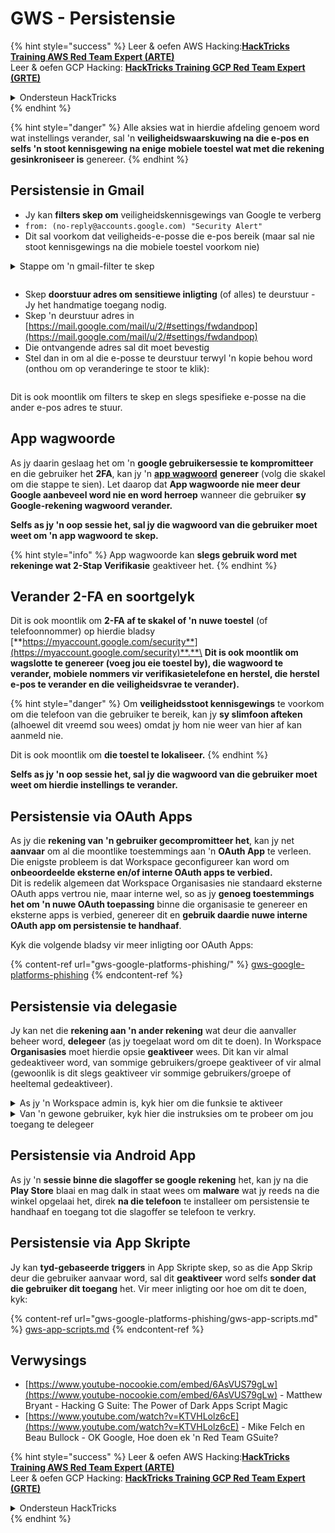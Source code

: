 # GWS - Persistensie

{% hint style="success" %}
Leer & oefen AWS Hacking:<img src="../../.gitbook/assets/image (1) (1) (1) (1).png" alt="" data-size="line">[**HackTricks Training AWS Red Team Expert (ARTE)**](https://training.hacktricks.xyz/courses/arte)<img src="../../.gitbook/assets/image (1) (1) (1) (1).png" alt="" data-size="line">\
Leer & oefen GCP Hacking: <img src="../../.gitbook/assets/image (2) (1).png" alt="" data-size="line">[**HackTricks Training GCP Red Team Expert (GRTE)**<img src="../../.gitbook/assets/image (2) (1).png" alt="" data-size="line">](https://training.hacktricks.xyz/courses/grte)

<details>

<summary>Ondersteun HackTricks</summary>

* Kyk na die [**subskripsie planne**](https://github.com/sponsors/carlospolop)!
* **Sluit aan by die** 💬 [**Discord groep**](https://discord.gg/hRep4RUj7f) of die [**telegram groep**](https://t.me/peass) of **volg** ons op **Twitter** 🐦 [**@hacktricks\_live**](https://twitter.com/hacktricks_live)**.**
* **Deel hacking truuks deur PRs in te dien na die** [**HackTricks**](https://github.com/carlospolop/hacktricks) en [**HackTricks Cloud**](https://github.com/carlospolop/hacktricks-cloud) github repos.

</details>
{% endhint %}

{% hint style="danger" %}
Alle aksies wat in hierdie afdeling genoem word wat instellings verander, sal 'n **veiligheidswaarskuwing na die e-pos en selfs 'n stoot kennisgewing na enige mobiele toestel wat met die rekening gesinkroniseer is** genereer.
{% endhint %}

## **Persistensie in Gmail**

* Jy kan **filters skep om** veiligheidskennisgewings van Google te verberg
* `from: (no-reply@accounts.google.com) "Security Alert"`
* Dit sal voorkom dat veiligheids-e-posse die e-pos bereik (maar sal nie stoot kennisgewings na die mobiele toestel voorkom nie)

<details>

<summary>Stappe om 'n gmail-filter te skep</summary>

(Instruksies van [**hier**](https://support.google.com/mail/answer/6579))

1. Maak [Gmail](https://mail.google.com/) oop.
2. In die soekboks aan die bokant, klik op Soekopsies wys ![photos tune](https://lh3.googleusercontent.com/cD6YR_YvqXqNKxrWn2NAWkV6tjJtg8vfvqijKT1_9zVCrl2sAx9jROKhLqiHo2ZDYTE=w36).
3. Voer jou soekkriteria in. As jy wil kyk of jou soek korrek gewerk het, kyk watter e-posse verskyn deur op **Soek** te klik.
4. Aan die onderkant van die soekvenster, klik op **Skep filter**.
5. Kies wat jy wil hê die filter moet doen.
6. Klik op **Skep filter**.

Kyk jou huidige filter (om dit te verwyder) in [https://mail.google.com/mail/u/0/#settings/filters](https://mail.google.com/mail/u/0/#settings/filters)

</details>

<figure><img src="../../.gitbook/assets/image (331).png" alt=""><figcaption></figcaption></figure>

* Skep **doorstuur adres om sensitiewe inligting** (of alles) te deurstuur - Jy het handmatige toegang nodig.
* Skep 'n deurstuur adres in [https://mail.google.com/mail/u/2/#settings/fwdandpop](https://mail.google.com/mail/u/2/#settings/fwdandpop)
* Die ontvangende adres sal dit moet bevestig
* Stel dan in om al die e-posse te deurstuur terwyl 'n kopie behou word (onthou om op veranderinge te stoor te klik):

<figure><img src="../../.gitbook/assets/image (332).png" alt=""><figcaption></figcaption></figure>

Dit is ook moontlik om filters te skep en slegs spesifieke e-posse na die ander e-pos adres te stuur.

## App wagwoorde

As jy daarin geslaag het om 'n **google gebruikersessie te kompromitteer** en die gebruiker het **2FA**, kan jy 'n [**app wagwoord**](https://support.google.com/accounts/answer/185833?hl=en) **genereer** (volg die skakel om die stappe te sien). Let daarop dat **App wagwoorde nie meer deur Google aanbeveel word nie en word herroep** wanneer die gebruiker **sy Google-rekening wagwoord verander.**

**Selfs as jy 'n oop sessie het, sal jy die wagwoord van die gebruiker moet weet om 'n app wagwoord te skep.**

{% hint style="info" %}
App wagwoorde kan **slegs gebruik word met rekeninge wat 2-Stap Verifikasie** geaktiveer het.
{% endhint %}

## Verander 2-FA en soortgelyk

Dit is ook moontlik om **2-FA af te skakel of 'n nuwe toestel** (of telefoonnommer) op hierdie bladsy [**https://myaccount.google.com/security**](https://myaccount.google.com/security)**.**\
**Dit is ook moontlik om wagslotte te genereer (voeg jou eie toestel by), die wagwoord te verander, mobiele nommers vir verifikasietelefone en herstel, die herstel e-pos te verander en die veiligheidsvrae te verander).**

{% hint style="danger" %}
Om **veiligheidsstoot kennisgewings** te voorkom om die telefoon van die gebruiker te bereik, kan jy **sy slimfoon afteken** (alhoewel dit vreemd sou wees) omdat jy hom nie weer van hier af kan aanmeld nie.

Dit is ook moontlik om **die toestel te lokaliseer.**
{% endhint %}

**Selfs as jy 'n oop sessie het, sal jy die wagwoord van die gebruiker moet weet om hierdie instellings te verander.**

## Persistensie via OAuth Apps

As jy die **rekening van 'n gebruiker gecompromitteer het**, kan jy net **aanvaar** om al die moontlike toestemmings aan 'n **OAuth App** te verleen. Die enigste probleem is dat Workspace geconfigureer kan word om **onbeoordeelde eksterne en/of interne OAuth apps te verbied.**\
Dit is redelik algemeen dat Workspace Organisasies nie standaard eksterne OAuth apps vertrou nie, maar interne wel, so as jy **genoeg toestemmings het om 'n nuwe OAuth toepassing** binne die organisasie te genereer en eksterne apps is verbied, genereer dit en **gebruik daardie nuwe interne OAuth app om persistensie te handhaaf**.

Kyk die volgende bladsy vir meer inligting oor OAuth Apps:

{% content-ref url="gws-google-platforms-phishing/" %}
[gws-google-platforms-phishing](gws-google-platforms-phishing/)
{% endcontent-ref %}

## Persistensie via delegasie

Jy kan net die **rekening aan 'n ander rekening** wat deur die aanvaller beheer word, **delegeer** (as jy toegelaat word om dit te doen). In Workspace **Organisasies** moet hierdie opsie **geaktiveer** wees. Dit kan vir almal gedeaktiveer word, van sommige gebruikers/groepe geaktiveer of vir almal (gewoonlik is dit slegs geaktiveer vir sommige gebruikers/groepe of heeltemal gedeaktiveer).

<details>

<summary>As jy 'n Workspace admin is, kyk hier om die funksie te aktiveer</summary>

(Inligting [gekopieer uit die dokumentasie](https://support.google.com/a/answer/7223765))

As 'n administrateur vir jou organisasie (byvoorbeeld, jou werk of skool), beheer jy of gebruikers toegang tot hul Gmail-rekening kan delegeer. Jy kan almal die opsie gee om hul rekening te delegeer. Of, net mense in sekere departemente toelaat om delegasie op te stel. Byvoorbeeld, jy kan:

* Voeg 'n administratiewe assistent as 'n gedelegeerde op jou Gmail-rekening sodat hulle e-pos namens jou kan lees en stuur.
* Voeg 'n groep, soos jou verkoopsdepartement, in Groepe as 'n gedelegeerde om almal toegang tot een Gmail-rekening te gee.

Gebruikers kan slegs toegang aan 'n ander gebruiker in dieselfde organisasie delegeer, ongeag hul domein of hul organisatoriese eenheid.

#### Delegasie beperkings & beperkings

* **Laat gebruikers toe om toegang tot hul posbus aan 'n Google-groep te verleen** opsie: Om hierdie opsie te gebruik, moet dit geaktiveer wees vir die OU van die gedelegeerde rekening en vir elke groepslid se OU. Groepslede wat aan 'n OU behoort sonder hierdie opsie geaktiveer, kan nie toegang tot die gedelegeerde rekening verkry nie.
* Met tipiese gebruik kan 40 gedelegeerde gebruikers terselfdertyd toegang tot 'n Gmail-rekening verkry. Bo-gemiddelde gebruik deur een of meer gedelegeerdes kan hierdie getal verminder.
* Geoutomatiseerde prosesse wat gereeld toegang tot Gmail verkry, kan ook die aantal gedelegeerdes wat terselfdertyd toegang tot 'n rekening kan verkry, verminder. Hierdie prosesse sluit API's of blaaiers uitbreidings in wat gereeld toegang tot Gmail verkry.
* 'n Enkele Gmail-rekening ondersteun tot 1,000 unieke gedelegeerdes. 'n Groep in Groepe tel as een gedelegeerde teen die limiet.
* Delegasie verhoog nie die limiete vir 'n Gmail-rekening nie. Gmail-rekeninge met gedelegeerde gebruikers het die standaard Gmail-rekening limiete en beleide. Vir besonderhede, besoek [Gmail limiete en beleide](https://support.google.com/a/topic/28609).

#### Stap 1: Skakel Gmail delegasie aan vir jou gebruikers

**Voordat jy begin:** Om die instelling vir sekere gebruikers toe te pas, plaas hul rekeninge in 'n [organisatoriese eenheid](https://support.google.com/a/topic/1227584).

1.  [Teken in](https://admin.google.com/) op jou [Google Admin-konsol](https://support.google.com/a/answer/182076).

Teken in met 'n _administrateur rekening_, nie jou huidige rekening CarlosPolop@gmail.com nie.
2. In die Admin-konsol, gaan na Menu ![](https://storage.googleapis.com/support-kms-prod/JxKYG9DqcsormHflJJ8Z8bHuyVI5YheC0lAp)![en dan](https://storage.googleapis.com/support-kms-prod/Th2Tx0uwPMOhsMPn7nRXMUo3vs6J0pto2DTn)![](https://storage.googleapis.com/support-kms-prod/ocGtUSENh4QebLpvZcmLcNRZyaTBcolMRSyl) **Apps**![en dan](https://storage.googleapis.com/support-kms-prod/Th2Tx0uwPMOhsMPn7nRXMUo3vs6J0pto2DTn)**Google Workspace**![en dan](https://storage.googleapis.com/support-kms-prod/Th2Tx0uwPMOhsMPn7nRXMUo3vs6J0pto2DTn)**Gmail**![en dan](https://storage.googleapis.com/support-kms-prod/Th2Tx0uwPMOhsMPn7nRXMUo3vs6J0pto2DTn)**Gebruiker instellings**.
3. Om die instelling vir almal toe te pas, laat die boonste organisatoriese eenheid geselekteer. Andersins, kies 'n kind [organisatoriese eenheid](https://support.google.com/a/topic/1227584).
4. Klik op **Posdelegasie**.
5. Merk die **Laat gebruikers toe om toegang tot hul posbus aan ander gebruikers in die domein te verleen** blokkie.
6. (Opsioneel) Om gebruikers toe te laat om te spesifiseer watter senderinligting ingesluit is in gedelegeerde boodskappe wat van hul rekening gestuur word, merk die **Laat gebruikers toe om hierdie instelling aan te pas** blokkie.
7. Kies 'n opsie vir die standaard senderinligting wat ingesluit is in boodskappe wat deur gedelegeerdes gestuur word:
* **Wys die rekening eienaar en die gedelegeerde wat die e-pos gestuur het**—Boodskappe sluit die e-pos adresse van die Gmail rekening eienaar en die gedelegeerde in.
* **Wys slegs die rekening eienaar**—Boodskappe sluit slegs die e-pos adres van die Gmail rekening eienaar in. Die gedelegeerde e-pos adres is nie ingesluit nie.
8. (Opsioneel) Om gebruikers toe te laat om 'n groep in Groepe as 'n gedelegeerde toe te voeg, merk die **Laat gebruikers toe om toegang tot hul posbus aan 'n Google-groep te verleen** blokkie.
9. Klik op **Stoor**. As jy 'n kind organisatoriese eenheid geconfigureer het, kan jy dalk **Erf** of **Oorskry** 'n ouer organisatoriese eenheid se instellings.
10. (Opsioneel) Om Gmail delegasie aan te skakel vir ander organisatoriese eenhede, herhaal stappe 3–9.

Veranderinge kan tot 24 uur neem, maar gebeur gewoonlik vinniger. [Leer meer](https://support.google.com/a/answer/7514107)

#### Stap 2: Laat gebruikers gedelegeerdes vir hul rekeninge opstel

Nadat jy delegasie aangeskakel het, gaan jou gebruikers na hul Gmail instellings om gedelegeerdes toe te ken. Gedelegeerdes kan dan boodskappe namens die gebruiker lees, stuur en ontvang.

Vir besonderhede, verwys gebruikers na [Delegeer en werk saam aan e-pos](https://support.google.com/a/users/answer/138350).

</details>

<details>

<summary>Van 'n gewone gebruiker, kyk hier die instruksies om te probeer om jou toegang te delegeer</summary>

(Inligting gekopieer [**uit die dokumentasie**](https://support.google.com/mail/answer/138350))

Jy kan tot 10 gedelegeerdes byvoeg.

As jy Gmail deur jou werk, skool of ander organisasie gebruik:

* Jy kan tot 1000 gedelegeerdes binne jou organisasie byvoeg.
* Met tipiese gebruik kan 40 gedelegeerde gebruikers terselfdertyd toegang tot 'n Gmail-rekening verkry.
* As jy geoutomatiseerde prosesse gebruik, soos API's of blaaiers uitbreidings, kan 'n paar gedelegeerdes terselfdertyd toegang tot 'n Gmail-rekening verkry.

1. Op jou rekenaar, maak [Gmail](https://mail.google.com/) oop. Jy kan nie gedelegeerdes vanuit die Gmail-app byvoeg nie.
2. In die regter boonste hoek, klik op Instellings ![Instellings](https://lh3.googleusercontent.com/p3J-ZSPOLtuBBR_ofWTFDfdgAYQgi8mR5c76ie8XQ2wjegk7-yyU5zdRVHKybQgUlQ=w36-h36) ![en dan](https://lh3.googleusercontent.com/3_l97rr0GvhSP2XV5OoCkV2ZDTIisAOczrSdzNCBxhIKWrjXjHucxNwocghoUa39gw=w36-h36) **Sien alle instellings**.
3. Klik op die **Rekeninge en Invoer** of **Rekeninge** tab.
4. In die "Verleen toegang tot jou rekening" afdeling, klik op **Voeg 'n ander rekening by**. As jy Gmail deur jou werk of skool gebruik, mag jou organisasie e-posdelegasie beperk. As jy nie hierdie instelling sien nie, kontak jou admin.
* As jy nie "Verleen toegang tot jou rekening" sien nie, dan is dit beperk.
5.  Voer die e-pos adres van die persoon wat jy wil byvoeg in. As jy Gmail deur jou werk, skool of ander organisasie gebruik, en jou admin dit toelaat, kan jy die e-pos adres van 'n groep invoer. Hierdie groep moet dieselfde domein as jou organisasie hê. Eksterne lede van die groep word toegang tot delegasie ontken.\
\
**Belangrik:** As die rekening wat jy delegeer 'n nuwe rekening is of die wagwoord gereset is, moet die Admin die vereiste om die wagwoord te verander wanneer jy eerste keer aanmeld, afskakel.

* [Leer hoe 'n Admin 'n gebruiker kan skep](https://support.google.com/a/answer/33310).
* [Leer hoe 'n Admin wagwoorde kan reset](https://support.google.com/a/answer/33319).

6\. Klik op **Volgende Stap** ![en dan](https://lh3.googleusercontent.com/QbWcYKta5vh_4-OgUeFmK-JOB0YgLLoGh69P478nE6mKdfpWQniiBabjF7FVoCVXI0g=h36) **Stuur e-pos om toegang te verleen**.

Die persoon wat jy bygevoeg het, sal 'n e-pos ontvang wat hulle vra om te bevestig. Die uitnodiging verval na 'n week.

As jy 'n groep bygevoeg het, sal alle groepslede gedelegeerdes word sonder om te bevestig.

Let op: Dit kan tot 24 uur neem voordat die delegasie begin om effektief te wees.

</details>

## Persistensie via Android App

As jy 'n **sessie binne die slagoffer se google rekening** het, kan jy na die **Play Store** blaai en mag dalk in staat wees om **malware** wat jy reeds na die winkel opgelaai het, direk **na die telefoon** te installeer om persistensie te handhaaf en toegang tot die slagoffer se telefoon te verkry.

## **Persistensie via** App Skripte

Jy kan **tyd-gebaseerde triggers** in App Skripte skep, so as die App Skrip deur die gebruiker aanvaar word, sal dit **geaktiveer** word selfs **sonder dat die gebruiker dit toegang** het. Vir meer inligting oor hoe om dit te doen, kyk:

{% content-ref url="gws-google-platforms-phishing/gws-app-scripts.md" %}
[gws-app-scripts.md](gws-google-platforms-phishing/gws-app-scripts.md)
{% endcontent-ref %}

## Verwysings

* [https://www.youtube-nocookie.com/embed/6AsVUS79gLw](https://www.youtube-nocookie.com/embed/6AsVUS79gLw) - Matthew Bryant - Hacking G Suite: The Power of Dark Apps Script Magic
* [https://www.youtube.com/watch?v=KTVHLolz6cE](https://www.youtube.com/watch?v=KTVHLolz6cE) - Mike Felch en Beau Bullock - OK Google, Hoe doen ek 'n Red Team GSuite?

{% hint style="success" %}
Leer & oefen AWS Hacking:<img src="../../.gitbook/assets/image (1) (1) (1) (1).png" alt="" data-size="line">[**HackTricks Training AWS Red Team Expert (ARTE)**](https://training.hacktricks.xyz/courses/arte)<img src="../../.gitbook/assets/image (1) (1) (1) (1).png" alt="" data-size="line">\
Leer & oefen GCP Hacking: <img src="../../.gitbook/assets/image (2) (1).png" alt="" data-size="line">[**HackTricks Training GCP Red Team Expert (GRTE)**<img src="../../.gitbook/assets/image (2) (1).png" alt="" data-size="line">](https://training.hacktricks.xyz/courses/grte)

<details>

<summary>Ondersteun HackTricks</summary>

* Kyk na die [**subskripsie planne**](https://github.com/sponsors/carlospolop)!
* **Sluit aan by die** 💬 [**Discord groep**](https://discord.gg/hRep4RUj7f) of die [**telegram groep**](https://t.me/peass) of **volg** ons op **Twitter** 🐦 [**@hacktricks\_live**](https://twitter.com/hacktricks_live)**.**
* **Deel hacking truuks deur PRs in te dien na die** [**HackTricks**](https://github.com/carlospolop/hacktricks) en [**HackTricks Cloud**](https://github.com/carlospolop/hacktricks-cloud) github repos.

</details>
{% endhint %}
